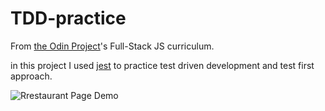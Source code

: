 # TDD-practice

From [the Odin Project](http://www.theodinproject.com/)'s Full-Stack JS curriculum.

in this project I used [jest](https://jestjs.io/) to practice test driven development and test first approach.

![Rrestaurant Page Demo](demo/todo-list-demo.gif)
